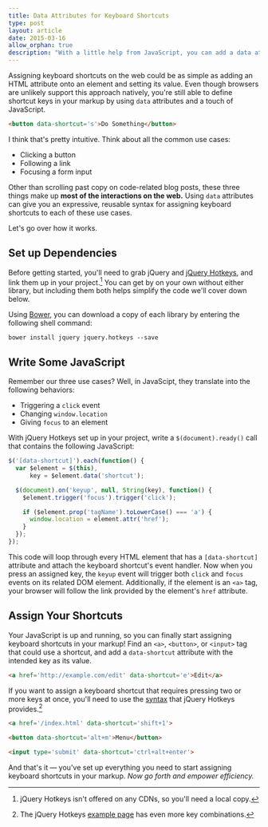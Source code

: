```yaml
---
title: Data Attributes for Keyboard Shortcuts
type: post
layout: article
date: 2015-03-16
allow_orphan: true
description: "With a little help from JavaScript, you can add a data attribute to any HTML element to instantly assign a shortcut key."
---
```


Assigning keyboard shortcuts on the web could be as simple as adding an HTML attribute onto an element and setting its value. Even though browsers are unlikely support this approach natively, you're still able to define shortcut keys in your markup by using `data` attributes and a touch of JavaScript.

```html
<button data-shortcut='s'>Do Something</button>
```

I think that's pretty intuitive. Think about all the common use cases:

- Clicking a button
- Following a link
- Focusing a form input

Other than scrolling past copy on code-related blog posts, these three things make up **most of the interactions on the web.** Using `data` attributes can give you an expressive, reusable syntax for assigning keyboard shortcuts to each of these use cases.

Let's go over how it works.

Set up Dependencies
-------------------

Before getting started, you'll need to grab jQuery and [jQuery Hotkeys][jquery-hotkeys], and link them up in your project.[^1] You can get by on your own without either library, but including them both helps simplify the code we'll cover down below.

Using [Bower][bower], you can download a copy of each library by entering the following shell command:

```shell
bower install jquery jquery.hotkeys --save
```

Write Some JavaScript
---------------------

Remember our three use cases? Well, in JavaScipt, they translate into the following behaviors:

- Triggering a `click` event
- Changing `window.location`
- Giving `focus` to an element

With jQuery Hotkeys set up in your project, write a `$(document).ready()` call that contains the following JavaScript:

```javascript
$('[data-shortcut]').each(function() {
  var $element = $(this),
      key = $element.data('shortcut');

  $(document).on('keyup', null, String(key), function() {
    $element.trigger('focus').trigger('click');

    if ($element.prop('tagName').toLowerCase() === 'a') {
      window.location = element.attr('href');
    }
  });
});
```

This code will loop through every HTML element that has a `[data-shortcut]` attribute and attach the keyboard shortcut's event handler. Now when you press an assigned key, the `keyup` event will trigger both `click` and `focus` events on its related DOM element. Additionally, if the element is an `<a>` tag, your browser will follow the link provided by the element's `href` attribute.

Assign Your Shortcuts
---------------------

Your JavaScript is up and running, so you can finally start assigning keyboard shortcuts in your markup! Find an `<a>`, `<button>`, or `<input>` tag that could use a shortcut, and add a `data-shortcut` attribute with the intended key as its value.

```html
<a href='http://example.com/edit' data-shortcut='e'>Edit</a>
```

If you want to assign a keyboard shortcut that requires pressing two or more keys at once, you'll need to use the [syntax][jquery-hotkeys-notes] that jQuery Hotkeys provides.[^2]

```html
<a href='/index.html' data-shortcut='shift+1'>

<button data-shortcut='alt+m'>Menu</button>

<input type='submit' data-shortcut='ctrl+alt+enter'>
```

And that's it &mdash; you've set up everything you need to start assigning keyboard shortcuts in your markup. _Now go forth and empower efficiency._

[^1]: jQuery Hotkeys isn't offered on any CDNs, so you'll need a local copy.
[^2]: The jQuery Hotkeys [example page][jquery-hotkeys-example] has even more key combinations.

[bower]: http://bower.io/
[jquery-hotkeys]: https://github.com/jeresig/jquery.hotkeys
[jquery-hotkeys-notes]: https://github.com/jeresig/jquery.hotkeys#notes
[jquery-hotkeys-example]: https://rawgit.com/jeresig/jquery.hotkeys/master/test-static-01.html
